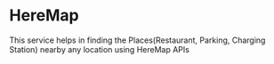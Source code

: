 # HereMap
This service helps in finding the Places(Restaurant, Parking, Charging Station) nearby any location using HereMap APIs
